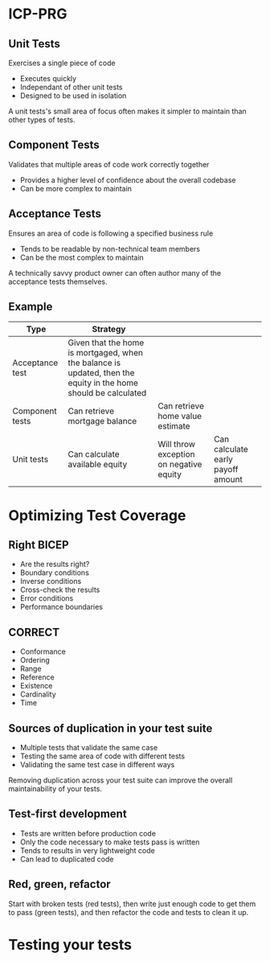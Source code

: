 # ICP-PRG

## Unit Tests
Exercises a single piece of code

- Executes quickly
- Independant of other unit tests
- Designed to be used in isolation

A unit tests's small area of focus often makes it simpler to maintain than other types of tests.

## Component Tests
Validates that multiple areas of code work correctly together

- Provides a higher level of confidence about the overall codebase
- Can be more complex to maintain

## Acceptance Tests
Ensures an area of code is following a specified business rule

- Tends to be readable by non-technical team members
- Can be the most complex to maintain

A technically savvy product owner can often author many of the acceptance tests themselves.

## Example

| Type | Strategy |     |     |
| --- | --- | --- | --- |
| Acceptance test | Given that the home is mortgaged, when the balance is updated, then the equity in the home should be calculated |     |     |
| Component tests | Can retrieve mortgage balance | Can retrieve home value estimate |     |
| Unit tests | Can calculate available equity | Will throw exception on negative equity | Can calculate early payoff amount |

# Optimizing Test Coverage

## Right BICEP

- Are the results right?
- Boundary conditions
- Inverse conditions
- Cross-check the results
- Error conditions
- Performance boundaries

## CORRECT

- Conformance
- Ordering
- Range
- Reference
- Existence
- Cardinality
- Time

## Sources of duplication in your test suite

- Multiple tests that validate the same case
- Testing the same area of code with different tests
- Validating the same test case in different ways

Removing duplication across your test suite can improve the overall maintainability of your tests.

## Test-first development

- Tests are written before production code
- Only the code necessary to make tests pass is written
- Tends to results in very lightweight code
- Can lead to duplicated code

## Red, green, refactor

Start with broken tests (red tests), then write just enough code to get them to pass (green tests), and then refactor the code and tests to clean it up.

# Testing your tests